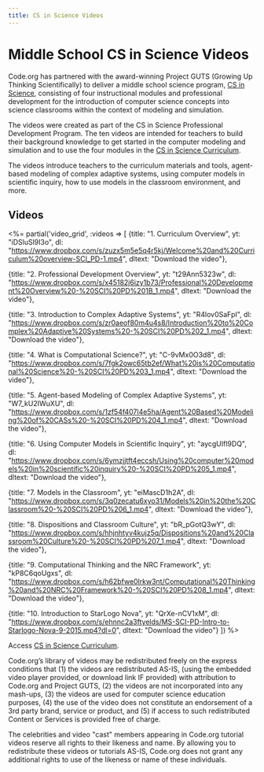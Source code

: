 ```yaml
---
title: CS in Science Videos
---
```

# Middle School CS in Science Videos

Code.org has partnered with the award-winning Project GUTS (Growing Up Thinking Scientifically) to deliver a middle school science program, [CS in Science](/curriculum/science), consisting of four instructional modules and professional development for the introduction of computer science concepts into science classrooms within the context of modeling and simulation. 

The videos were created as part of the CS in Science Professional Development Program. The ten videos are intended for teachers to build their background knowledge to get  started in the computer modeling and simulation and to use the four modules in the [CS in Science Curriculum](/curriculum/science).

The videos introduce teachers to the curriculum materials and tools, agent-based modeling of complex adaptive systems, using computer models in scientific inquiry, how to use models in the classroom environment, and more.

## Videos

<%= partial('video_grid', :videos => [
  {title: "1. Curriculum Overview", yt: "iDSluSl9I3o", dl: "https://www.dropbox.com/s/zuzx5m5e5q4r5kj/Welcome%20and%20Curriculum%20overview-SCI_PD-1.mp4", dltext: "Download the video"},  

  {title: "2. Professional Development Overview", yt: "t29Ann5323w", dl: "https://www.dropbox.com/s/x45182j6izy1b73/Professional%20Development%20Overview%20-%20SCI%20PD%201B_1.mp4", dltext: "Download the video"},  

  {title: "3. Introduction to Complex Adaptive Systems", yt: "R4lov0SaFpI", dl: "https://www.dropbox.com/s/zr0aeof80m4u4s8/Introduction%20to%20Complex%20Adaptive%20Systems%20-%20SCI%20PD%202_1.mp4", dltext: "Download the video"},  

  {title: "4. What is Computational Science?", yt: "C-9vMx0O3d8", dl: "https://www.dropbox.com/s/7fgk2owc65tb2ef/What%20is%20Computational%20Science%20-%20SCI%20PD%203_1.mp4", dltext: "Download the video"},  

  {title: "5. Agent-based Modeling of Complex Adaptive Systems", yt: "W7_kU2IWuXU", dl: "https://www.dropbox.com/s/1zf54f407l4e5ha/Agent%20Based%20Modeling%20of%20CASs%20-%20SCI%20PD%204_1.mp4", dltext: "Download the video"},  

  {title: "6. Using Computer Models in Scientific Inquiry", yt: "aycgUIfl9DQ", dl: "https://www.dropbox.com/s/6ymzjjtft4eccsh/Using%20computer%20models%20in%20scientific%20inquiry%20-%20SCI%20PD%205_1.mp4", dltext: "Download the video"},  

  {title: "7. Models in the Classroom", yt: "eiMascD1h2A", dl: "https://www.dropbox.com/s/3q0zecatu6xyo31/Models%20in%20the%20Classroom%20-%20SCI%20PD%206_1.mp4", dltext: "Download the video"},  

  {title: "8.  Dispositions and Classroom Culture", yt: "bR_pGotQ3wY", dl: "https://www.dropbox.com/s/hhjnhtyv4kujz5q/Dispositions%20and%20Classroom%20Culture%20-%20SCI%20PD%207_1.mp4", dltext: "Download the video"},  

  {title: "9. Computational Thinking and the NRC Framework", yt: "kP8C6qoUgxs", dl: "https://www.dropbox.com/s/h62bfwe0lrkw3nt/Computational%20Thinking%20and%20NRC%20Framework%20-%20SCI%20PD%208_1.mp4", dltext: "Download the video"},  

  {title: "10. Introduction to StarLogo Nova", yt: "QrXe-nCV1xM", dl: "https://www.dropbox.com/s/ehnnc2a3ftyelds/MS-SCI-PD-Intro-to-Starlogo-Nova-9-2015.mp4?dl=0", dltext: "Download the video"}
  ]) %>  

Access [CS in Science Curriculum](/curriculum/science).

Code.org’s library of videos may be redistributed freely on the express conditions that (1) the videos are redistributed AS-IS, (using the embedded video player provided, or download link IF provided) with attribution to Code.org and Project GUTS, (2) the videos are not incorporated into any mash-ups, (3) the videos are used for computer science education purposes, (4) the use of the video does not constitute an endorsement of a 3rd party brand, service or product, and (5) if access to such redistributed Content or Services is provided free of charge.

The celebrities and video "cast" members appearing in Code.org tutorial videos reserve all rights to their likeness and name. By allowing you to redistribute these videos or tutorials AS-IS, Code.org does not grant any additional rights to use of the likeness or name of these individuals.